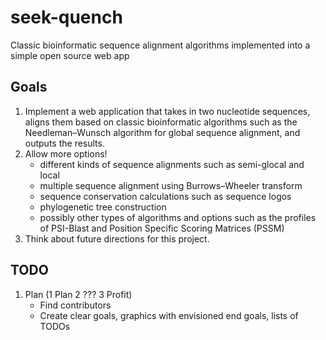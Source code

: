 # seek-quench
Classic bioinformatic sequence alignment algorithms implemented into a simple open source web app

## Goals
1. Implement a web application that takes in two nucleotide sequences, aligns them based on classic bioinformatic algorithms such as the Needleman–Wunsch algorithm for global sequence alignment, and outputs the results.
2. Allow more options!
	* different kinds of sequence alignments such as semi-glocal and local
	* multiple sequence alignment using Burrows–Wheeler transform
	* sequence conservation calculations such as sequence logos
	* phylogenetic tree construction
	* possibly other types of algorithms and options such as the profiles of PSI-Blast and Position Specific Scoring Matrices (PSSM)
3. Think about future directions for this project.

## TODO
1. Plan (1 Plan 2 ??? 3 Profit)
	* Find contributors
	* Create clear goals, graphics with envisioned end goals, lists of TODOs